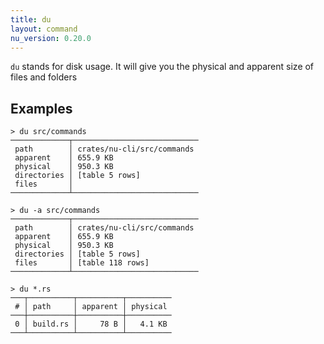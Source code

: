 ```yaml
---
title: du
layout: command
nu_version: 0.20.0
---
```


`du` stands for disk usage. It will give you the physical and apparent size of files and folders

## Examples

```shell
> du src/commands
─────────────┬────────────────────────────
 path        │ crates/nu-cli/src/commands
 apparent    │ 655.9 KB
 physical    │ 950.3 KB
 directories │ [table 5 rows]
 files       │
─────────────┴────────────────────────────
```

```shell
> du -a src/commands
─────────────┬────────────────────────────
 path        │ crates/nu-cli/src/commands
 apparent    │ 655.9 KB
 physical    │ 950.3 KB
 directories │ [table 5 rows]
 files       │ [table 118 rows]
─────────────┴────────────────────────────
```

```shell
> du *.rs
───┬──────────┬──────────┬──────────
 # │ path     │ apparent │ physical
───┼──────────┼──────────┼──────────
 0 │ build.rs │     78 B │   4.1 KB
───┴──────────┴──────────┴──────────
```

